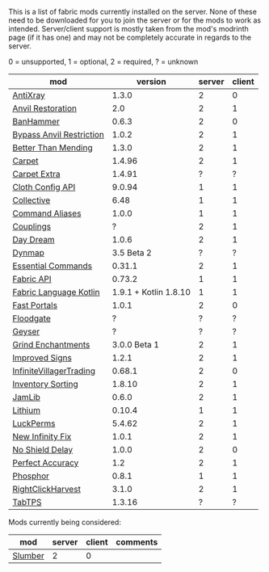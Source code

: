 This is a list of fabric mods currently installed on the server. None of these need to be downloaded for you to join the server or for the mods to work as intended. Server/client support is mostly taken from the mod's modrinth page (if it has one) and may not be completely accurate in regards to the server.

0 = unsupported, 1 = optional, 2 = required, ? = unknown

| mod | version | server | client |
| --- | --- | --- | --- |
| [AntiXray](https://modrinth.com/mod/anti-xray) | 1.3.0 | 2 | 0 |
| [Anvil Restoration](https://modrinth.com/mod/anvil-restoration) | 2.0 | 2 | 1 |
| [BanHammer](https://modrinth.com/mod/banhammer) | 0.6.3 | 2 | 0 |
| [Bypass Anvil Restriction](https://www.curseforge.com/minecraft/mc-mods/bypass-anvil-restriction) | 1.0.2 | 2 | 1 |
| [Better Than Mending](https://modrinth.com/mod/better-than-mending) | 1.3.0 | 2 | 1 |
| [Carpet](https://modrinth.com/mod/carpet) | 1.4.96 | 2 | 1 |
| [Carpet Extra](https://github.com/gnembon/carpet-extra) | 1.4.91 | ? | ? |
| [Cloth Config API](https://modrinth.com/mod/cloth-config/) | 9.0.94 | 1 | 1 |
| [Collective](https://modrinth.com/mod/collective) | 6.48 | 1 | 1 |
| [Command Aliases](https://modrinth.com/mod/commandaliases) | 1.0.0 | 1 | 1 |
| [Couplings](https://modrinth.com/mod/couplings) | ? | 2 | 1 |
| [Day Dream](https://modrinth.com/mod/day-dream) | 1.0.6 | 2 | 1 |
| [Dynmap](https://www.curseforge.com/minecraft/mc-mods/dynmapforge) | 3.5 Beta 2 | ? | ? |
| [Essential Commands](https://modrinth.com/mod/essential-commands) | 0.31.1 | 2 | 1 |
| [Fabric API](https://modrinth.com/mod/fabric-api) | 0.73.2 | 1 | 1 |
| [Fabric Language Kotlin](https://modrinth.com/mod/fabric-language-kotlin/) | 1.9.1 + Kotlin 1.8.10 | 1 | 1 |
| [Fast Portals](https://modrinth.com/mod/fast-portals) | 1.0.1 | 2 | 0 |
| [Floodgate](https://github.com/GeyserMC/Floodgate/) | ? | ? | ? |
| [Geyser](https://geysermc.org/) | ? | ? | ? |
| [Grind Enchantments](https://modrinth.com/mod/grind-enchantments) |  3.0.0 Beta 1 | 2 | 1 |
| [Improved Signs](https://modrinth.com/mod/improved-signs) | 1.2.1 | 2 | 1 |
| [InfiniteVillagerTrading](https://modrinth.com/mod/infinitevillagertrading) |  0.68.1 | 2 | 0 |
| [Inventory Sorting](https://modrinth.com/mod/inventory-sorting) | 1.8.10 | 2 | 1 |
| [JamLib](https://modrinth.com/mod/jamlib) | 0.6.0 | 2 | 1 |
| [Lithium](https://modrinth.com/mod/lithium) | 0.10.4 | 1 | 1 |
| [LuckPerms](https://luckperms.net/) | 5.4.62 | 2 | 1 |
| [New Infinity Fix](https://modrinth.com/mod/new-infinity-fix) | 1.0.1 | 2 | 1 |
| [No Shield Delay](https://modrinth.com/mod/no-shield-delay) | 1.0.0 | 2 | 0 |
| [Perfect Accuracy](https://modrinth.com/mod/perfect-accuracy) | 1.2 | 2 | 1 |
| [Phosphor](https://modrinth.com/mod/phosphor) | 0.8.1 | 1 | 1 |
| [RightClickHarvest](https://modrinth.com/mod/rightclickharvest) | 3.1.0 | 2 | 1 |
| [TabTPS](https://modrinth.com/plugin/tabtps) | 1.3.16 | ? | ? |

Mods currently being considered:

| mod | server | client | comments |
| --- | --- | --- | --- |
| [Slumber](https://modrinth.com/mod/slumber) | 2 | 0 | |
